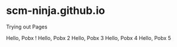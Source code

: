# scm-ninja.github.io
Trying out Pages

Hello, Pobx !
Hello, Pobx 2
Hello, Pobx 3
Hello, Pobx 4
Hello, Pobx 5
